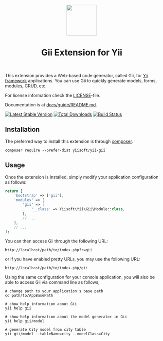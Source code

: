 <p align="center">
    <a href="https://github.com/yiisoft" target="_blank">
        <img src="https://avatars0.githubusercontent.com/u/993323" height="100px">
    </a>
    <h1 align="center">Gii Extension for Yii</h1>
    <br>
</p>

This extension provides a Web-based code generator, called Gii, for [Yii framework](http://www.yiiframework.com) applications.
You can use Gii to quickly generate models, forms, modules, CRUD, etc.

For license information check the [LICENSE](LICENSE.md)-file.

Documentation is at [docs/guide/README.md](docs/guide/README.md).

[![Latest Stable Version](https://poser.pugx.org/yiisoft/yii-gii/v/stable.png)](https://packagist.org/packages/yiisoft/yii-gii)
[![Total Downloads](https://poser.pugx.org/yiisoft/yii-gii/downloads.png)](https://packagist.org/packages/yiisoft/yii-gii)
[![Build Status](https://travis-ci.org/yiisoft/yii-gii.svg?branch=master)](https://travis-ci.org/yiisoft/yii-gii)


Installation
------------

The preferred way to install this extension is through [composer](http://getcomposer.org/download/).

```
composer require --prefer-dist yiisoft/yii-gii
```

Usage
-----

Once the extension is installed, simply modify your application configuration as follows:

```php
return [
    'bootstrap' => ['gii'],
    'modules' => [
        'gii' => [
            '__class' => Yiisoft\Yii\Gii\Module::class,
        ],
        // ...
    ],
    // ...
];
```

You can then access Gii through the following URL:

```
http://localhost/path/to/index.php?r=gii
```

or if you have enabled pretty URLs, you may use the following URL:

```
http://localhost/path/to/index.php/gii
```

Using the same configuration for your console application, you will also be able to access Gii via
command line as follows,

```
# change path to your application's base path
cd path/to/AppBasePath

# show help information about Gii
yii help gii

# show help information about the model generator in Gii
yii help gii/model

# generate City model from city table
yii gii/model --tableName=city --modelClass=City
```
